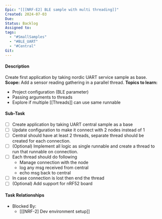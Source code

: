 ```yaml
---
Epic: "[[[NRF-E2] BLE sample with multi threading]]"
Created: 2024-07-03
Due: 
Status: Backlog
Assigned to: 
tags:
  - "#SmallSamples"
  - "#BLE_UART"
  - "#Central"
Git:
---
```

#### Description
Create first application by taking nordic UART service sample as base. 
**Scope:** Add a sensor reading gathering in a parallel thread.
**Topics to learn:**
- Project configuration (BLE parameter)
- Passing arguments to threads
- Explore if multiple [[Threads]] can use same runnable

#### Sub-Task
- [ ] Create application by taking UART central sample as a base
- [ ] Update configuration to make it connect with 2 nodes instead of 1
- [ ] Central should have at least 2 threads, separate thread should be created for each connection.
- [ ] (Optional) Implement all logic as single runnable and create a thread to run that runnable on connection.
- [ ] Each thread should do following
	- Manage connection with the node
	- log any msg received from central 
	- echo msg back to central
- [ ] In case connection is lost then end the thread
- [ ] (Optional) Add support for nRF52 board
 
#### Task Relationships
- Blocked By: 
	- [[[NRF-2] Dev environment setup]]